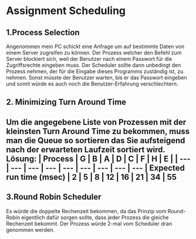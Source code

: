 # Assignment Scheduling

## 1.Process Selection

Angenommen mein PC schickt eine Anfrage um auf bestimmte Daten von einem Server zugreifen zu können.
Der Prozess welcher den Befehl zum Server blockiert sich, weil der Benutzer nach einem Passwort für die Zugriffsrechte eingeben muss.
Der Scheduler sollte dann unbedingt den Prozess nehmen, der für die Eingabe dieses Programms zuständig ist, zu nehmen.
Sonst müsste der Benutzer warten, bis er das Passwort eingeben und somit würde es auch noch die Benutzer-Erfahrung verschlechtern.

## 2. Minimizing Turn Around Time

Um die angegebene Liste von Prozessen mit der kleinsten Turn Around Time zu bekommen, muss
man die Queue so sortieren das Sie aufsteigend nach der erwarteten Laufzeit sortiert wird.
Lösung: 
| Process | G | B | A | D | C | F | H | E |
| --- | --- | --- | --- | --- | --- | --- | --- | --- |
Expected run time (msec) | 2 | 5 | 8 | 12 | 16 | 21 | 34 | 55 
---

## 3.Round Robin Scheduler

Es würde die doppelte Rechenzeit bekommen, da das Prinzip vom Round-Robin eigentlich dafür sorgen sollte, dass jeder Prozess die gleiche Rechenzeit bekommt.
Der Prozess würde 2-mal vom Scheduler dran genommen werden.